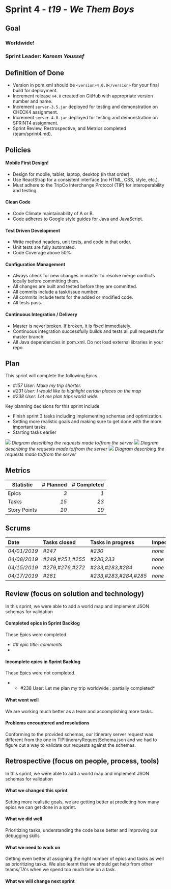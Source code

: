 # Sprint 4 - *t19* - *We Them Boys*

## Goal

### Worldwide!
### Sprint Leader: *Kareem Youssef*

## Definition of Done

* Version in pom.xml should be `<version>4.0.0</version>` for your final build for deployment.
* Increment release `v4.0` created on GitHub with appropriate version number and name.
* Increment `server-3.5.jar` deployed for testing and demonstration on CHECK4 assignment.
* Increment `server-4.0.jar` deployed for testing and demonstration on SPRINT4 assignment.
* Sprint Review, Restrospective, and Metrics completed (team/sprint4.md).


## Policies

#### Mobile First Design!
* Design for mobile, tablet, laptop, desktop (in that order).
* Use ReactStrap for a consistent interface (no HTML, CSS, style, etc.).
* Must adhere to the TripCo Interchange Protocol (TIP) for interoperability and testing.
#### Clean Code
* Code Climate maintainability of A or B.
* Code adheres to Google style guides for Java and JavaScript.
#### Test Driven Development
* Write method headers, unit tests, and code in that order.
* Unit tests are fully automated.
* Code Coverage above 50%
#### Configuration Management
* Always check for new changes in master to resolve merge conflicts locally before committing them.
* All changes are built and tested before they are committed.
* All commits include a task/issue number.
* All commits include tests for the added or modified code.
* All tests pass.
#### Continuous Integration / Delivery 
* Master is never broken.  If broken, it is fixed immediately.
* Continuous integration successfully builds and tests all pull requests for master branch.
* All Java dependencies in pom.xml.  Do not load external libraries in your repo. 


## Plan

This sprint will complete the following Epics.

* *#157 User: Make my trip shorter.*
* *#231 User: I would like to highlight certain places on the map*
* *#238 User: Let me plan trips world wide.*


Key planning decisions for this sprint include:
* Finish sprint 3 tasks including implementing schemas and optimization.
* Setting more realistic goals and making sure to get done with the more important tasks.
* Starting tasks earlier


![](https://github.com/csucs314s19/t19/blob/master/team/images/diagram.png)
*Diagram describing the requests made to/from the server* 
![](https://github.com/csucs314s19/t19/blob/master/team/images/clientheirarchy.png)
*Diagram describing the requests made to/from the server* 
![](https://github.com/csucs314s19/t19/blob/master/team/images/Sprint%204%20client%20diagram.png)
*Diagram describing the requests made to/from the server* 
   

## Metrics

| Statistic | # Planned | # Completed |
| --- | ---: | ---: |
| Epics | *3* | *1* |
| Tasks |  *15*   | *23* | 
| Story Points |  *10*  | *19* | 


## Scrums

| Date | Tasks closed  | Tasks in progress | Impediments |
| :--- | :--- | :--- | :--- |
| *04/01/2019* | *#247*  | *#230* | *none* |
| *04/08/2019* | *#249,#251,#255*  | *#230,233* | *none* | 
| *04/15/2019* | *#279,#276,#272* | *#233,#283,#284* | *none* |
| *04/17/2019* | *#281*| *#233,#283,#284,#285* | *none* |

## Review (focus on solution and technology)

In this sprint, we were able to add a world map and implement JSON schemas for validation

#### Completed epics in Sprint Backlog 

These Epics were completed.

* *## epic title: comments*
* 

#### Incomplete epics in Sprint Backlog 

These Epics were not completed.

* * #238 User: Let me plan my trip worldwide : partially completed*


#### What went well

We are working much better as a team and accomplishing more tasks.

#### Problems encountered and resolutions

Conforming to the provided schemas, our Itinerary server request was different from the one in TIPItineraryRequestSchema.json and we had to figure 
out a way  to validate our requests against the schemas.

## Retrospective (focus on people, process, tools)

In this sprint, we were able to add a world map and implement JSON schemas for validation 

#### What we changed this sprint

Setting more realistic goals, we are getting better at predicting how many epics we can get done in a sprint.  

#### What we did well

Prioritizing tasks, understanding the code base better and improving our debugging skills

#### What we need to work on

Getting even better at assigning the right number of epics and tasks as well as prioritizing tasks. We also learnt that we should get help from other teams/TA's when we spend too much time on a task.
#### What we will change next sprint 

